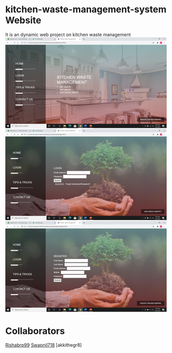 # kitchen-waste-management-system Website
It is an dynamic web project on kitchen waste management
![alt text](https://github.com/Rishabrp99/kitchen-waste-managemet/blob/main/Project_images/Screenshot%20(332).png)
![alt text](https://github.com/Rishabrp99/kitchen-waste-managemet/blob/main/Project_images/Screenshot%20(333).png)
![alt text](https://github.com/Rishabrp99/kitchen-waste-managemet/blob/main/Project_images/Screenshot%20(334).png)

# Collaborators

[Rishabrp99](https://github.com/Rishabrp99)
[Swapnil718](https://github.com/Swapnil718)
[akkithegr8]
